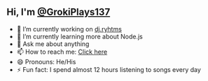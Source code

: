 ## Hi, I'm [@GrokiPlays137](https://github.com/GrokiPlays137)


- 🔭 I’m currently working on [dj.ryhtms]()
- 🌱 I’m currently learning more about Node.js
- 💬 Ask me about anything
- 📫 How to reach me: [Click here]()
- 😄 Pronouns: He/His
- ⚡ Fun fact: I spend almost 12 hours listening to songs every day
</div>

